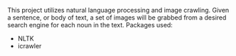 This project utilizes natural language processing and image crawling. Given a sentence, or body of text, a set of images will be grabbed from a desired search engine for each noun in the text.
Packages used:
  - NLTK
  - icrawler
